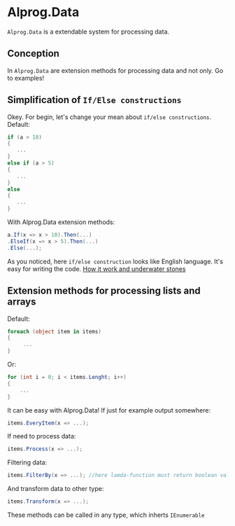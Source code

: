 # Alprog.Data
`Alprog.Data` is a extendable system for processing data. 
## Conception
In `Alprog.Data` are extension methods for processing data and not only. 
Go to examples!
## Simplification of `If/Else constructions`
Okey. For begin, let's change your mean about `if/else constructions`.
Default:
```cs
if (a > 10)
{
   ...
}
else if (a > 5)
{
   ...
}
else
{
   ...
}
```
With Alprog.Data extension methods:
```cs
a.If(x => x > 10).Then(...)
.ElseIf(x => x > 5).Then(...)
.Else(...);
```
As you noticed, here `if/else construction` looks like English language. It's easy for writing the code.
[How it work and underwater stones](conditionSimplification.md)

## Extension methods for processing lists and arrays

Default:
```cs
foreach (object item in items)
{
     ...
}
```
Or:
```cs
for (int i = 0; i < items.Lenght; i++)
{
    ...
}
```
It can be easy with Alprog.Data!
If just for example output somewhere: 
```cs
items.EveryItem(x => ...);
```
If need to process data:
```cs
items.Process(x => ...);
```
Filtering data:
```cs
items.FilterBy(x => ...); //here lamda-function must return boolean value!
```
And transform data to other type:
```cs
items.Transform(x => ...);
```
These methods can be called in any type, which inherts `IEnumerable`
